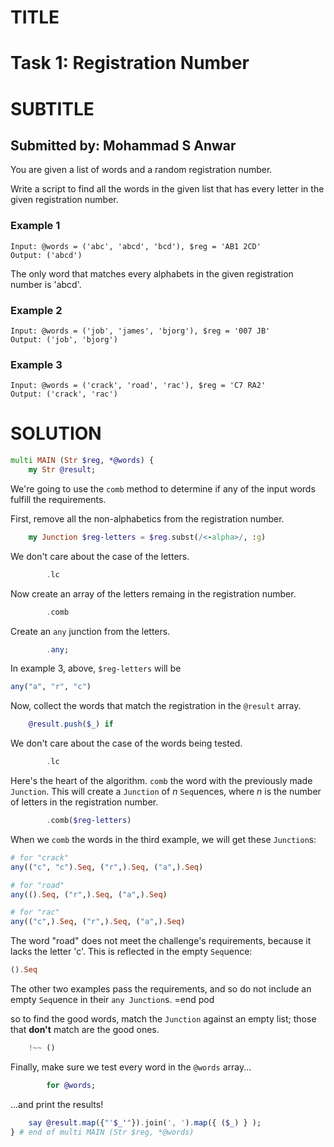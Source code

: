 
TITLE
=====



Task 1: Registration Number
===========================

SUBTITLE
========



Submitted by: Mohammad S Anwar
------------------------------

You are given a list of words and a random registration number.

Write a script to find all the words in the given list that has every letter in the given registration number.

### Example 1

    Input: @words = ('abc', 'abcd', 'bcd'), $reg = 'AB1 2CD'
    Output: ('abcd')

The only word that matches every alphabets in the given registration number is 'abcd'.

### Example 2

    Input: @words = ('job', 'james', 'bjorg'), $reg = '007 JB'
    Output: ('job', 'bjorg')

### Example 3

    Input: @words = ('crack', 'road', 'rac'), $reg = 'C7 RA2'
    Output: ('crack', 'rac')

SOLUTION
========



```raku
multi MAIN (Str $reg, *@words) {
    my Str @result;
```

We're going to use the `comb` method to determine if any of the input words fulfill the requirements. 

First, remove all the non-alphabetics from the registration number.

```raku
    my Junction $reg-letters = $reg.subst(/<-alpha>/, :g)
```

We don't care about the case of the letters.

```raku
        .lc
```

Now create an array of the letters remaing in the registration number.

```raku
        .comb
```

Create an `any` junction from the letters.

```raku
        .any;
```

In example 3, above, `$reg-letters` will be 

```raku
any("a", "r", "c")
```

Now, collect the words that match the registration in the `@result` array.

```raku
    @result.push($_) if
```

We don't care about the case of the words being tested.

```raku
        .lc
```

Here's the heart of the algorithm. `comb` the word with the previously made `Junction`. This will create a `Junction` of *n* `Seq`uences, where *n* is the number of letters in the registration number. 

```raku
        .comb($reg-letters)
```

When we `comb` the words in the third example, we will get these `Junction`s:

```raku
# for "crack"
any(("c", "c").Seq, ("r",).Seq, ("a",).Seq)

# for "road"
any(().Seq, ("r",).Seq, ("a",).Seq)

# for "rac"
any(("c",).Seq, ("r",).Seq, ("a",).Seq)
```

The word "road" does not meet the challenge's requirements, because it lacks the letter 'c'. This is reflected in the empty `Seq`uence: 

```raku
().Seq
```

The other two examples pass the requirements, and so do not include an empty `Seq`uence in their `any Junction`s. =end pod

so to find the good words, match the `Junction` against an empty list; those that **don't** match are the good ones.

```raku
    !~~ ()
```

Finally, make sure we test every word in the `@words` array...

```raku
        for @words;
```

...and print the results!

```raku
    say @result.map({"'$_'"}).join(', ').map({ ($_) } );
} # end of multi MAIN (Str $reg, *@words)
